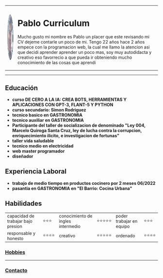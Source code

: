 <html>
    <head>
    <title>Pablo Rejas</title>
</head>
<body>
    <table class=cellspacing="40">
        <tr>
    <td><img src="/cv.png" width="150" height="150" alt="pablo foto de perfil"></td>
    <td><h1>Pablo Curriculum</h1>
        <p>Mucho gusto mi nombre es Pablo un placer que este revisando mi CV dejeme contarle un poco de mi. Tengo 22 años hace 2 años empece con la programacion web, la cual me llamo la atencion asi que decidi aprender aprender un poco mas, soy muy autodidacta y creativo eso favorrecio a que pueda ir obteniendo mucho conocimiento de las cosas que aprendi</p>
    </td></tr>
</table>
<hr>
<h2><strong>Educación</strong></h2>
<ul>
    <li><b>curso DE CERO A LA IA: CREA BOTS, HERRAMIENTAS Y APLICACIONES CON GPT-3, FLANT-5 Y PYTHON</b></li>
    <li><b>curso secundario: Simon Rodriguez</b></li>
    <li><b>tecnico basico en GASTRONOMIA</b></li>
    <li><b>tecnico auxiliar en GASTRONOMIA</b></li>
    <li><b>Participante del taller de socializacion de denominado "Ley 004, Marcelo Quiroga Santa Cruz, ley de lucha contra la corrupcion, enriquecimiento ilicito, e investigacion de fortunas"</b></li>
    <li><b>taller vida saludable</b></li>
    <li><b>tecnico medio en electricidad</b></li>
    <li><b>web master programador</b></li>
    <li><b> diseñador</b></li>
</ul>
<h2><strong>Experiencia Laboral</strong></h2>
<ul>
    <li><b>trabajo de medio tiempo en productos cocinero por 2 meses 06/2022</b></li>
    <li><b>pasantia en GASTRONOMIA en "El Barrio: Cocina Urbana"</b></li>
</ul>
<h2><b>Habilidades</b></h2>
<tbody>
<table cellspacing ="10" >
    <tr> 
        <td>capacidad de trabajar bajo presion </td> 
        <td>⭐⭐⭐</td>
        <td>conocimiento de ingles intermedio</td> 
        <td>⭐⭐⭐⭐⭐</td>
        <td>poder trabajar en equipo</td>
        <td>⭐⭐⭐</td>
    </tr>
    <tr>
        <td>responsable y honesto</td> <td>⭐⭐⭐⭐</td>
        <td>creativo </td>
        <td>⭐⭐⭐⭐⭐</td>
        <td>ordenado</td>
        <td>⭐⭐⭐⭐</td>
    </tr>
</table>
</tbody>
<h3><a href="./Hobbies.html">Hobbies</a></h3>
<hr>
<h3><a href="./contacto.html">Contacto</a></h3>
</body>

</html>
